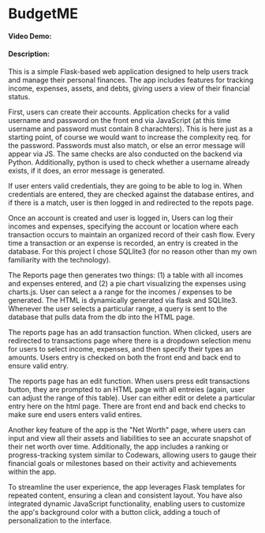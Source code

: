 # BudgetME
#### Video Demo: 
#### Description: 

This is a simple Flask-based web application designed to help users track and manage their personal finances. The app includes features for tracking income, expenses, assets, and debts, giving users a view of their financial status. 

First, users can create their accounts.  Application checks for a valid username and password on the front  end via JavaScript (at this time username and password must contain 8 charachters).  This is here just as a starting point, of course we would want to increase the complexity req. for the password. Passwords must also match, or else an error message will appear via JS.  The same checks are also conducted on the backend via Python. Additionally, python is used to check whether a username already exists, if it does, an error message is generated. 

If user enters valid credentials, they are going to be able to log in.  When credentials are entered, they are checked against the database entires, and if there is a match, user is then logged in and redirected to the repots page.    

Once an account is created and user is logged in, Users can log their incomes and expenses, specifying the account or location where each transaction occurs to maintain an organized record of their cash flow.  Every time a transaction or an expense is recorded, an entry is created in the database. For this project I chose SQLlite3 (for no reason other than my own familiarity with the technology).  

The Reports page then generates two things: (1) a table with all incomes and expenses entered, and (2) a pie chart visualizing the expenses using charts.js.  User can select a a range for the incomes / expenses to be generated.  The HTML is dynamically generated via flask and SQLlite3.  Whenever the user selects a particular range, a query is sent to the database that pulls data from the db into the HTML page. 

The reports page has an add transaction function.  When clicked, users are redirected to transactions page where there is a dropdown selection menu for users to select income, expenses, and then specify their types an amounts.  Users entry is checked on both the front end and back end to ensure valid entry. 

The reports page has an edit function.  When users press edit transactions button, they are prompted to an HTML page with all entreies (again, user can adjust the range of this table).  User can either edit or delete a particular entry here on the html page. There are front end and back end checks to make sure end users enters valid entires.  

Another key feature of the app is the "Net Worth" page, where users can input and view all their assets and liabilities to see an accurate snapshot of their net worth over time. Additionally, the app includes a ranking or progress-tracking system similar to Codewars, allowing users to gauge their financial goals or milestones based on their activity and achievements within the app.

To streamline the user experience, the app leverages Flask templates for repeated content, ensuring a clean and consistent layout. You have also integrated dynamic JavaScript functionality, enabling users to customize the app's background color with a button click, adding a touch of personalization to the interface.